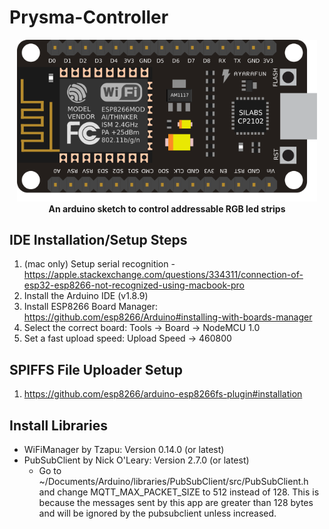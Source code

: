 Prysma-Controller
===========================================

<p align="center">
  <img alt="prysmalight-esp8266" src="./esp8266.png" width="480">
  <br/>
  <b>An arduino sketch to control addressable RGB led strips</b>
</p>

## IDE Installation/Setup Steps
1. (mac only) Setup serial recognition - https://apple.stackexchange.com/questions/334311/connection-of-esp32-esp8266-not-recognized-using-macbook-pro
2. Install the Arduino IDE (v1.8.9)
3. Install ESP8266 Board Manager: https://github.com/esp8266/Arduino#installing-with-boards-manager
4. Select the correct board: Tools -> Board -> NodeMCU 1.0
5. Set a fast upload speed: Upload Speed -> 460800

## SPIFFS File Uploader Setup
1. https://github.com/esp8266/arduino-esp8266fs-plugin#installation

## Install Libraries
- WiFiManager by Tzapu: Version 0.14.0 (or latest)
- PubSubClient by Nick O'Leary: Version 2.7.0 (or latest)
  - Go to ~/Documents/Arduino/libraries/PubSubClient/src/PubSubClient.h and change MQTT_MAX_PACKET_SIZE to 512 instead of 128. This is because the messages sent by this app are greater than 128 bytes and will be ignored by the pubsubclient unless increased.
<!-- - ArduinoJson by Benoit Blanchon: Version 5.13.3 (Will need to manually select this one)
- FastLED by Daniel Garcia: Version 3.2.6 (or latest) -->